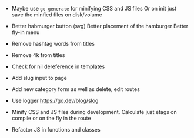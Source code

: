 * Maybe use `go generate` for minifying CSS and JS files
  Or on init just save the minfied files on disk/volume

* Better habmurger button (svg)
  Better placement of the hamburger
  Better fly-in menu

* Remove hashtag words from titles
* Remove 4k from titles

* Check for nil dereference in templates
* Add slug input to page
* Add new category form as well as delete, edit routes

* Use logger
  https://go.dev/blog/slog

* Minify CSS and JS files during development.
  Calculate just etags on compile or on the fly in the route

* Refactor JS in functions and classes

